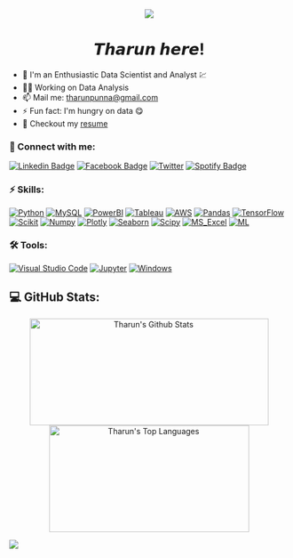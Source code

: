 <p align="right">
  <a href="https://wakatime.com/PUNNA-THARUN"><img alt="" src="https://wakatime.com/badge/user/8e02bfd3-85d8-4d9d-88df-fa983f91ff30.svg"></a>
  <a href="#"><img alt="" src="https://gpvc.arturio.dev/PUNNA-THARUN"></a>
</p>

<p align="center"><img src="https://user-images.githubusercontent.com/112575126/235303194-ac77b7e4-8af8-4b1a-8cfc-33cde72fd45e.gif"></p><h1 align="center">𝙏𝙝𝙖𝙧𝙪𝙣 𝙝𝙚𝙧𝙚!
</h1>

- 🔭 I'm an Enthusiastic Data Scientist and Analyst 💹
- 👷‍♂️ Working on Data Analysis
- 📫 Mail me: [tharunpunna@gmail.com](mailto:tharunpunna@gmail.com)
- ⚡ Fun fact: I'm hungry on data 😋
- 📃 Checkout my [resume](https://github.com/PUNNA-THARUN/PUNNA-THARUN/blob/main/resume.pdf)


### 🔗 Connect with me:

[![Linkedin Badge](https://img.shields.io/badge/-Punna%20Tharun-blue?logo=Linkedin&logoColor=white&link=https://www.linkedin.com/in/punna-tharun/)](https://www.linkedin.com/in/punna-tharun/)
[![Facebook Badge](https://img.shields.io/badge/-P%20Tharun-blue?logo=Facebook&logoColor=white&link=https://www.facebook.com/tharun.punna.9/)](https://www.facebook.com/tharun.punna.9/)
[![Twitter](https://img.shields.io/badge/@PunnaTharun-%231DA1F2.svg?logo=Twitter&logoColor=white)](https://twitter.com/PunnaTharun)
[![Spotify Badge](https://img.shields.io/badge/-tharunpunna-1ed760?logo=hackerrank&logoColor=white&link=https://www.iconfinder.com/icons/4373234/hackerrank_logo_logos_icon)](https://www.hackerrank.com/tharunpunna?hr_r=1)


### ⚡ Skills:
[![Python](https://img.shields.io/badge/-Python-yellow?logo=Python)](#)
[![MySQL](https://img.shields.io/badge/-MySQL-5e5e5e?logo=MySQL)](#)
[![PowerBI](https://img.shields.io/badge/-PowerBI-5e5e5e?logo=powerBI)](#)
[![Tableau](https://img.shields.io/badge/-tableau-5e5e5e?logo=tableau)](#)
[![AWS](https://img.shields.io/badge/-AWS-5e5e5e?logo=Amazon)](#)
[![Pandas](https://img.shields.io/badge/-Pandas-5e5e5e?logo=Pandas)](#)
[![TensorFlow](https://img.shields.io/badge/-TensorFlow-5e5e5e?logo=TensorFlow)](#)
[![Scikit](https://img.shields.io/badge/-scikit%20learn-5e5e5e?logo=scikit-learn)](#)
[![Numpy](https://img.shields.io/badge/-Numpy-5e5e5e?logo=numpy)](#)
[![Plotly](https://img.shields.io/badge/-plotly-5E5E5E?logo=plotly)](#)
[![Seaborn](https://img.shields.io/badge/-Seaborn-5FCDE8?logo=seaborn)](#)
[![Scipy](https://img.shields.io/badge/-Scipy-5E5E5E?logo=scipy)](#)
[![MS_Excel](https://img.shields.io/badge/-Excel-09B755?logo=Microsoft+Excel)](#)
[![ML](https://img.shields.io/badge/-ML_&_NLP-914DEB?logo=opencv)](#)

### 🛠 Tools:
<p>
  <a href="#"><img alt="Visual Studio Code" src="https://img.shields.io/badge/Visual%20Studio%20Code-0078d7.svg?logo=visual-studio-code&logoColor=white"></a>
  <a href="#"><img alt="Jupyter" src="https://img.shields.io/badge/Jupyter-F37626.svg?logo=Jupyter&logoColor=white"></a>
  <a href="#"><img alt="Windows" src="https://img.shields.io/badge/Windows-0078D6?logo=windows&logoColor=white"></a>
</p>

## 💻 GitHub Stats:
<p align="center">
  <a href="#"><img alt="Tharun's Github Stats" src="https://github-readme-stats-sigma-five.vercel.app/api?username=PUNNA-THARUN&show_icons=true&theme=highcontrast" height="192px" width="430px"></a>
  <a href="#"><img alt="Tharun's Top Languages" src="https://github-readme-stats-sigma-five.vercel.app/api/top-langs/?username=mo-shakib&langs_count=8&count_private=true&layout=compact&theme=dark&hide_border=true&hide=Jupyter%20notebook,less&bg_color=151515&title_color=f2f2f2&icon_color=79fe96" height="192px" width="360px"></a><br>
</p>

<img align= "left" src="https://user-images.githubusercontent.com/112575126/232461898-cb1c2cf5-a8dc-46c6-b7ac-4c0adf145f6e.gif" />
  
